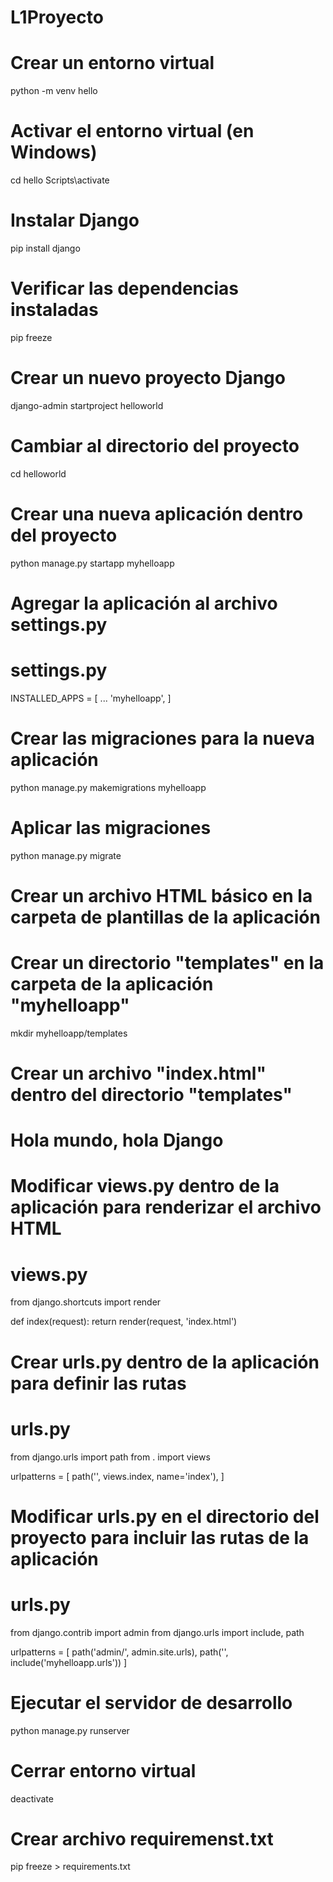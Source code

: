 # L1Proyecto
# Crear un entorno virtual
python -m venv hello

# Activar el entorno virtual (en Windows)
cd hello
Scripts\activate

# Instalar Django
pip install django

# Verificar las dependencias instaladas
pip freeze

# Crear un nuevo proyecto Django
django-admin startproject helloworld

# Cambiar al directorio del proyecto
cd helloworld

# Crear una nueva aplicación dentro del proyecto
python manage.py startapp myhelloapp

# Agregar la aplicación al archivo settings.py
# settings.py
INSTALLED_APPS = [
    ...
    'myhelloapp',
]

# Crear las migraciones para la nueva aplicación
python manage.py makemigrations myhelloapp

# Aplicar las migraciones
python manage.py migrate

# Crear un archivo HTML básico en la carpeta de plantillas de la aplicación
# Crear un directorio "templates" en la carpeta de la aplicación "myhelloapp"
mkdir myhelloapp/templates
# Crear un archivo "index.html" dentro del directorio "templates"
<!DOCTYPE html>
<html lang='es'>
<head>
    <meta charset='UTF-8'>
    <meta name='viewport' content='width=device-width, initial-scale=1.0'>
    <title>Página de inicio</title>
</head>
<body>
    <h1>Hola mundo, hola Django</h1>
</body>
</html>

# Modificar views.py dentro de la aplicación para renderizar el archivo HTML
# views.py
from django.shortcuts import render

def index(request):
    return render(request, 'index.html')

# Crear urls.py dentro de la aplicación para definir las rutas
# urls.py
from django.urls import path
from . import views

urlpatterns = [
    path('', views.index, name='index'),
]

# Modificar urls.py en el directorio del proyecto para incluir las rutas de la aplicación
# urls.py
from django.contrib import admin
from django.urls import include, path

urlpatterns = [
    path('admin/', admin.site.urls),
    path('', include('myhelloapp.urls'))
]

# Ejecutar el servidor de desarrollo
python manage.py runserver

# Cerrar entorno virtual
deactivate

# Crear archivo requiremenst.txt
pip freeze > requirements.txt

